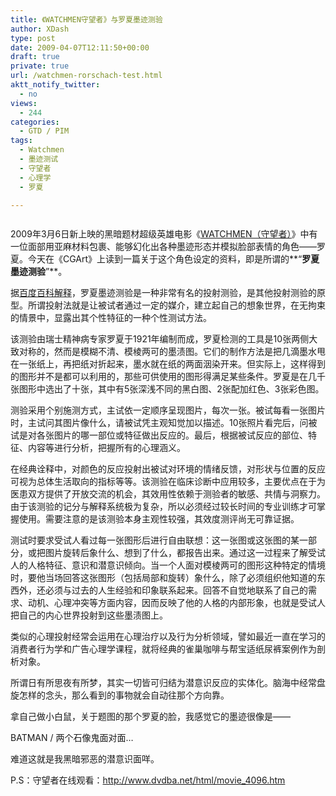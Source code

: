 ```yaml
---
title: 《WATCHMEN守望者》与罗夏墨迹测验
author: XDash
type: post
date: 2009-04-07T12:11:50+00:00
draft: true
private: true
url: /watchmen-rorschach-test.html
aktt_notify_twitter:
  - no
views:
  - 244
categories:
  - GTD / PIM
tags:
  - Watchmen
  - 墨迹测试
  - 守望者
  - 心理学
  - 罗夏

---
```

<img decoding="async" src="http://lh4.ggpht.com/_-jxn3oY4iAY/Sds_s5PpfpI/AAAAAAAAAiA/Hq-Sa4_cuMk/s512/watchmen-set-cover-rorschac.jpg" alt="" />

2009年3月6日新上映的黑暗题材超级英雄电影《<a href="http://baike.baidu.com/view/658897.htm" target="_blank">WATCHMEN（守望者）</a>》中有一位面部用亚麻材料包裹、能够幻化出各种墨迹形态并模拟脸部表情的角色——罗夏。今天在《CGArt》上读到一篇关于这个角色设定的资料，即是所谓的**“****罗夏墨迹测验****”**。

据<a href="http://baike.baidu.com/view/861756.htm" target="_blank">百度百科解释</a>，罗夏墨迹测验是一种非常有名的投射测验，是其他投射测验的原型。所谓投射法就是让被试者通过一定的媒介，建立起自己的想象世界，在无拘束的情景中，显露出其个性特征的一种个性测试方法。 

<!--more-->该测验由瑞士精神病专家罗夏于1921年编制而成，罗夏检测的工具是10张两侧大致对称的，然而是模糊不清、模棱两可的墨渍图。它们的制作方法是把几滴墨水甩在一张纸上，再把纸对折起来，墨水就在纸的两面洇染开来。但实际上，这样得到的图形并不是都可以利用的，那些可供使用的图形得满足某些条件。罗夏是在几千张图形中选出了十张，其中有5张深浅不同的黑白图、2张配加红色、3张彩色图。

测验采用个别施测方式，主试依一定顺序呈现图片，每次一张。被试每看一张图片时，主试问其图片像什么，请被试凭主观知觉加以描述。10张照片看完后，问被试是对各张图片的哪一部位或特征做出反应的。最后，根据被试反应的部位、特征、内容等进行分析，把握所有的心理涵义。

在经典诠释中，对颜色的反应投射出被试对环境的情绪反馈，对形状与位置的反应可视为总体生活取向的指标等等。该测验在临床诊断中应用较多，主要优点在于为医患双方提供了开放交流的机会，其效用性依赖于测验者的敏感、共情与洞察力。由于该测验的记分与解释系统极为复杂，所以必须经过较长时间的专业训练才可掌握使用。需要注意的是该测验本身主观性较强，其效度测评尚无可靠证据。 

测试时要求受试人看过每一张图形后进行自由联想：这一张图或这张图的某一部分，或把图片旋转后象什么、想到了什么，都报告出来。通过这一过程来了解受试人的人格特征、意识和潜意识倾向。当一个人面对模棱两可的图形这种特定的情境时，要他当场回答这张图形（包括局部和旋转）象什么，除了必须组织他知道的东西外，还必须与过去的人生经验和印象联系起来。回答不自觉地联系了自己的需求、动机、心理冲突等方面内容，因而反映了他的人格的内部形象，也就是受试人把自己的内心世界投射到这些墨渍图上。 

类似的心理投射经常会运用在心理治疗以及行为分析领域，譬如最近一直在学习的消费者行为学和广告心理学课程，就将经典的雀巢咖啡与帮宝适纸尿裤案例作为剖析对象。

所谓日有所思夜有所梦，其实一切皆可归结为潜意识反应的实体化。脑海中经常盘旋怎样的念头，那么看到的事物就会自动往那个方向靠。

拿自己做小白鼠，关于题图的那个罗夏的脸，我感觉它的墨迹很像是——

BATMAN / 两个石像鬼面对面&#8230;

难道这就是我黑暗邪恶的潜意识面咩。

P.S：守望者在线观看：<a href="http://www.dvdba.net/html/movie_4096.htm" target="_blank">http://www.dvdba.net/html/movie_4096.htm</a>